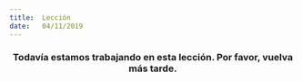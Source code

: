 ```yaml
---
title:  Lección
date:   04/11/2019
---
```


### <center>Todavía estamos trabajando en esta lección. Por favor, vuelva más tarde.</center>